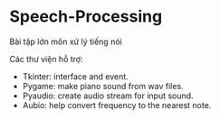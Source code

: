 # Speech-Processing
Bài tập lớn môn xử lý tiếng nói 

Các thư viện hỗ trợ:
+ Tkinter: interface and event.
+ Pygame: make piano sound from wav files.
+ Pyaudio: create audio stream for input sound.
+ Aubio: help convert frequency to the nearest note.
